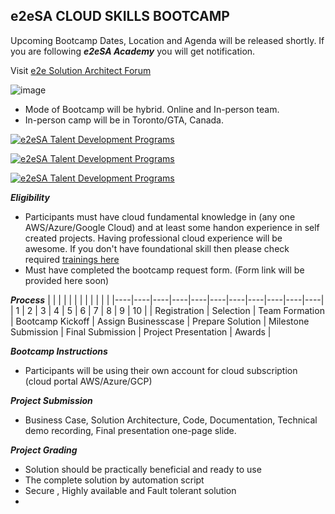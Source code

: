 ## e2eSA CLOUD SKILLS BOOTCAMP 

Upcoming Bootcamp Dates, Location and Agenda will be released shortly.
If you are following ***e2eSA Academy*** you will get notification. 

Visit [e2e Solution Architect Forum](https://e2esolutionarchitect.com/)

![image](https://user-images.githubusercontent.com/62712515/213931902-aa4143d0-760f-4fd4-9886-7d7d99ef9ec4.png)

- Mode of Bootcamp will be hybrid. Online and In-person team. 
- In-person camp will be in Toronto/GTA, Canada.


[![e2eSA Talent Development Programs](https://github.com/e2eSolutionArchitect/academy/assets/62712515/47550661-2ced-4bb8-bef3-0b8bc0b17f30)](https://www.eventbrite.ca/e/5-days-azure-bootcamp-for-it-professionals-class-room-in-toronto-gta-tickets-634071002437)

[![e2eSA Talent Development Programs](https://github.com/e2eSolutionArchitect/academy/assets/62712515/da74627c-afb3-4940-9b9f-9cce6d915379)](https://www.eventbrite.ca/e/5-days-aws-bootcamp-for-it-professionals-class-room-in-toronto-gta-tickets-636097553907?aff=ebdsoporgprofile)

[![e2eSA Talent Development Programs](https://github.com/e2eSolutionArchitect/academy/assets/62712515/76c89573-ac2c-4ad0-ae16-0eb37ce94d87)](https://www.eventbrite.ca/e/7-days-data-science-bootcamp-for-it-professionalsclassroom-in-toronto-gta-tickets-641606832307?aff=ebdsoporgprofile)

***Eligibility***

- Participants must have cloud fundamental knowledge in (any one AWS/Azure/Google Cloud) and at least some handon experience in self created projects. Having professional cloud experience will be awesome. If you don't have foundational skill then please check required [trainings here](https://github.com/e2eSolutionArchitect/academy/blob/main/README.md)
- Must have completed the bootcamp request form. (Form link will be provided here soon)

***Process***
|    |    |    |    |    |    |    |    |    |    |    |
|----|----|----|----|----|----|----|----|----|----|----|
|  1  |  2  |  3  |  4  |  5  |  6  |  7  |  8  |  9  |  10 |
| Registration  |  Selection  | Team Formation | Bootcamp Kickoff | Assign Businesscase | Prepare Solution | Milestone Submission | Final Submission | Project Presentation | Awards |  

***Bootcamp Instructions***

- Participants will be using their own account for cloud subscription (cloud portal AWS/Azure/GCP)


***Project Submission***
- Business Case, Solution Architecture, Code, Documentation, Technical demo recording, Final presentation one-page slide.  


***Project Grading***
- Solution should be practically beneficial and ready to use
- The complete solution by automation script
- Secure , Highly available and Fault tolerant solution
- 
